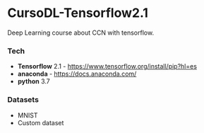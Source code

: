 # CursoDL-Tensorflow2.1
Deep Learning course about CCN with tensorflow.

### Tech
- **Tensorflow** 2.1 - https://www.tensorflow.org/install/pip?hl=es
- **anaconda** - https://docs.anaconda.com/
- **python** 3.7

### Datasets
- MNIST
- Custom dataset
